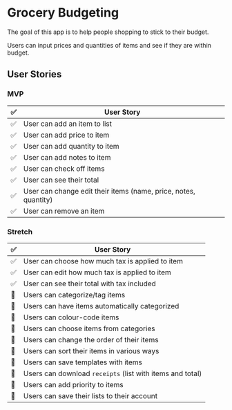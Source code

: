 # Grocery Budgeting
The goal of this app is to help people shopping to stick to their budget.

Users can input prices and quantities of items and see if they are within budget.

## User Stories
### MVP
| :white_check_mark: | User Story |
| --- | --- |
| :white_check_mark: | User can add an item to list |
| :white_check_mark: | User can add price to item |
| :white_check_mark: | User can add quantity to item |
| :white_check_mark: | User can add notes to item |
| :white_check_mark: | User can check off items |
| :white_check_mark: | User can see their total |
| :white_check_mark: | User can change edit their items (name, price, notes, quantity) |
| :white_check_mark: | User can remove an item |

### Stretch
| :white_check_mark: | User Story |
| --- | --- |
| :white_check_mark: | User can choose how much tax is applied to item |
| :white_check_mark: | User can edit how much tax is applied to item |
| :white_check_mark: | User can see their total with tax included|
| :black_square_button: | Users can categorize/tag items |
| :black_square_button: | Users can have items automatically categorized |
| :black_square_button: | Users can colour-code items |
| :black_square_button: | Users can choose items from categories |
| :black_square_button: | Users can change the order of their items |
| :black_square_button: | Users can sort their items in various ways |
| :black_square_button: | Users can save templates with items |
| :black_square_button: | Users can download `receipts` (list with items and total) |
| :black_square_button: | Users can add priority to items |
| :black_square_button: | Users can save their lists to their account |